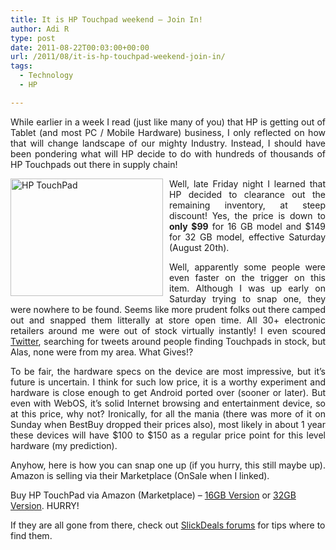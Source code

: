 ```yaml
---
title: It is HP Touchpad weekend – Join In!
author: Adi R
type: post
date: 2011-08-22T00:03:00+00:00
url: /2011/08/it-is-hp-touchpad-weekend-join-in/
tags:
  - Technology
  - HP

---
```

<p align="justify">
  While earlier in a week I read (just like many of you) that HP is getting out of Tablet (and most PC / Mobile Hardware) business, I only reflected on how that will change landscape of our mighty Industry. Instead, I should have been pondering what will HP decide to do with hundreds of thousands of HP Touchpads out there in supply chain!
</p>

<p align="justify">
  <a href="http://h41112.www4.hp.com/promo/webos/us/en/shopping-touchpad.html" target="_blank"><img style="background-image: none; border-bottom: 0px; border-left: 0px; margin: 0px 10px 5px 0px; padding-left: 0px; padding-right: 0px; display: inline; float: left; border-top: 0px; border-right: 0px; padding-top: 0px" title="HP TouchPad" border="0" alt="HP TouchPad" align="left" src="https://i0.wp.com/www.adir1.com/uploads/2011/08/HP-TouchPad.jpg?resize=244%2C188" width="244" height="188" data-recalc-dims="1" /></a>Well, late Friday night I learned that HP decided to clearance out the remaining inventory, at steep discount! Yes, the price is down to <strong>only $99</strong> for 16 GB model and $149 for 32 GB model, effective Saturday (August 20th).
</p>

<p align="justify">
  Well, apparently some people were even faster on the trigger on this item. Although I was up early on Saturday trying to snap one, they were nowhere to be found. Seems like more prudent folks out there camped out and snapped them litterally at store open time. All 30+ electronic retailers around me were out of stock virtually instantly! I even scoured <a href="https://twitter.com/#!/adir1" target="_blank">Twitter</a>, searching for tweets around people finding Touchpads in stock, but Alas, none were from my area. What Gives!?
</p>

<p align="justify">
  To be fair, the hardware specs on the device are most impressive, but it’s future is uncertain. I think for such low price, it is a worthy experiment and hardware is close enough to get Android ported over (sooner or later). But even with WebOS, it’s solid Internet browsing and entertainment device, so at this price, why not? Ironically, for all the mania (there was more of it on Sunday when BestBuy dropped their prices also), most likely in about 1 year these devices will have $100 to $150 as a regular price point for this level hardware (my prediction).
</p>

<p align="justify">
  Anyhow, here is how you can snap one up (if you hurry, this still maybe up). Amazon is selling via their Marketplace (OnSale when I linked).
</p>

Buy HP TouchPad via Amazon (Marketplace) – <a href="http://www.amazon.com/dp/product/B0056UOUC8/?tag=craftonia-20" target="_blank">16GB Version</a> or <a href="http://www.amazon.com/dp/product/B0056UOUHS/?tag=craftonia-20" target="_blank">32GB Version</a>. HURRY!

If they are all gone from there, check out <a href="http://slickdeals.net/forums/showthread.php?t=3220862" target="_blank">SlickDeals forums</a> for tips where to find them.